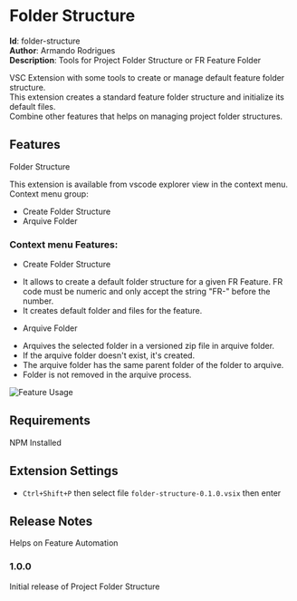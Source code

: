 # Folder Structure  

**Id**: folder-structure  
**Author**: Armando Rodrigues  
**Description**: Tools for Project Folder Structure or FR Feature Folder  

VSC Extension with some tools to create or manage default feature folder structure.  
This extension creates a standard feature folder structure and initialize its default files.  
Combine other features that helps on managing project folder structures.  


## Features

Folder Structure  

This extension is available from vscode explorer view in the context menu.  
Context menu group:  
* Create Folder Structure
* Arquive Folder

### Context menu Features:

* Create Folder Structure  
- It allows to create a default folder structure for a given FR Feature. FR code must be numeric and only accept the string "FR-" before the number.  
- It creates default folder and files for the feature.  

* Arquive Folder  
- Arquives the selected folder in a versioned zip file in arquive folder.  
- If the arquive folder doesn't exist, it's created.  
- The arquive folder has the same parent folder of the folder to arquive.  
- Folder is not removed in the arquive process.  


![Feature Usage](./images/project-folder-structure.gif)


## Requirements

NPM Installed


## Extension Settings

* `Ctrl+Shift+P` then select file `folder-structure-0.1.0.vsix` then enter  


## Release Notes

Helps on Feature Automation  


### 1.0.0

Initial release of Project Folder Structure
